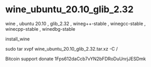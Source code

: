 # wine_ubuntu_20.10_glib_2.32
wine , ubuntu 20.10 , glib_2.32 , wineg++-stable , winegcc-stable , winecpp-stable , winedbg-stable

install_wine

sudo tar xvpf wine_ubuntu_20.10_glib_2.32.tar.xz -C /

Bitcoin support donate 1Fps612daCcb7vYN2bFDRoDuUnrjJESDmk

